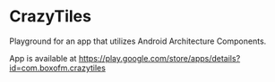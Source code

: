 # CrazyTiles
Playground for an app that utilizes Android Architecture Components.

App is available at https://play.google.com/store/apps/details?id=com.boxofm.crazytiles
